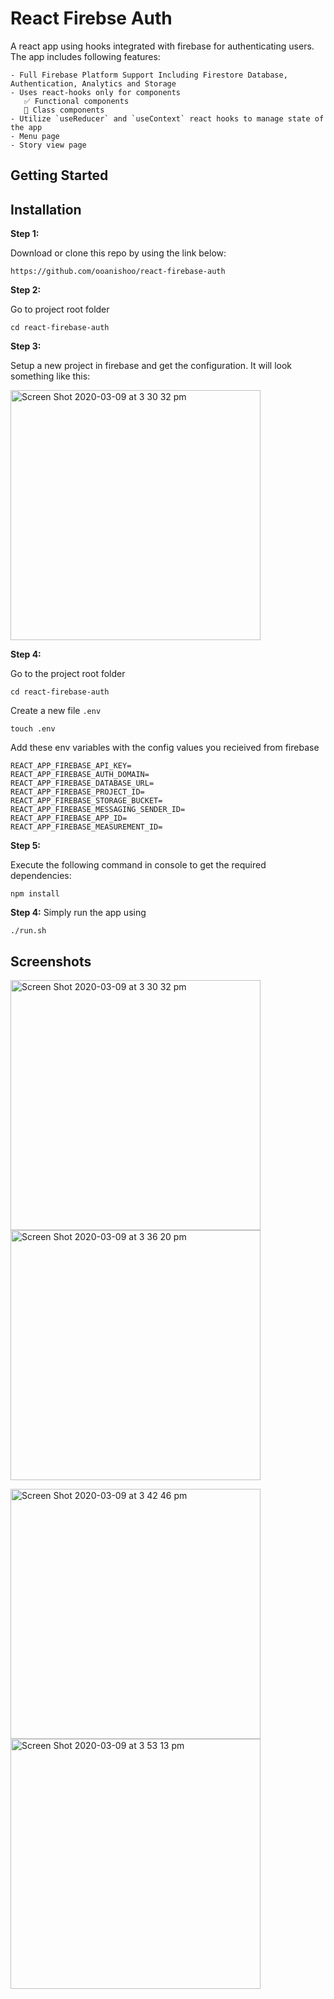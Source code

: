 # React Firebse Auth
A react app using hooks integrated with firebase for authenticating users. The app includes following features:
    
    - Full Firebase Platform Support Including Firestore Database, Authentication, Analytics and Storage
    - Uses react-hooks only for components
       ✅ Functional components 
       🚫 Class components
    - Utilize `useReducer` and `useContext` react hooks to manage state of the app
    - Menu page
    - Story view page
    
## Getting Started

## Installation

**Step 1:**

Download or clone this repo by using the link below:

```
https://github.com/ooanishoo/react-firebase-auth
```

**Step 2:**

Go to project root folder
``` 
cd react-firebase-auth
```

**Step 3:**

Setup a new project in firebase and get the configuration. It will look something like this:
<p>
<img width="400" alt="Screen Shot 2020-03-09 at 3 30 32 pm" src="https://user-images.githubusercontent.com/9260574/82982620-ea1f8f80-a031-11ea-996e-a89a77f0fc24.jpg">
<p/>


**Step 4:**

Go to the project root folder 
``` 
cd react-firebase-auth
```
Create a new file `.env`
```
touch .env
```
Add these env variables with the config values you recieived from firebase
```
REACT_APP_FIREBASE_API_KEY=
REACT_APP_FIREBASE_AUTH_DOMAIN=
REACT_APP_FIREBASE_DATABASE_URL=
REACT_APP_FIREBASE_PROJECT_ID=
REACT_APP_FIREBASE_STORAGE_BUCKET=
REACT_APP_FIREBASE_MESSAGING_SENDER_ID=
REACT_APP_FIREBASE_APP_ID=
REACT_APP_FIREBASE_MEASUREMENT_ID=
```

**Step 5:**

Execute the following command in console to get the required dependencies: 

``` 
npm install
```
**Step 4:**
Simply run the app using

``` 
./run.sh
```

## Screenshots
<p>
<img width="400" alt="Screen Shot 2020-03-09 at 3 30 32 pm" src="https://user-images.githubusercontent.com/9260574/76183047-1689f380-621b-11ea-9516-fcdd3d32dbb6.png">
<img width="400" alt="Screen Shot 2020-03-09 at 3 36 20 pm" src="https://user-images.githubusercontent.com/9260574/76183193-bc3d6280-621b-11ea-9108-e5bc0f12ffed.png">
</p>
<p>
<img width="400" alt="Screen Shot 2020-03-09 at 3 42 46 pm" src="https://user-images.githubusercontent.com/9260574/76183475-a11f2280-621c-11ea-8b0c-c954ec2ac82b.png">
<img width="400" alt="Screen Shot 2020-03-09 at 3 53 13 pm" src="https://user-images.githubusercontent.com/9260574/76183902-1808eb00-621e-11ea-9f45-6378fe95862e.png">
</p>





